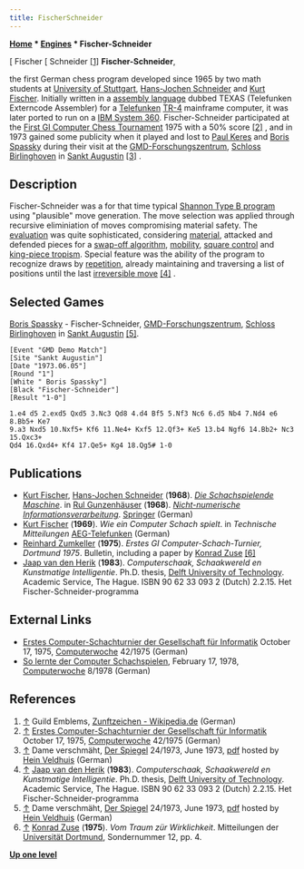 ```yaml
---
title: FischerSchneider
---
```

**[Home](Home "Home") * [Engines](Engines "Engines") * Fischer-Schneider**

\[ Fischer
\[ Schneider <a id="cite-note-1" href="#cite-ref-1">[1]</a>
**Fischer-Schneider**,

the first German chess program developed since 1965 by two math students at [University of Stuttgart](https://en.wikipedia.org/wiki/University_of_Stuttgart), [Hans-Jochen Schneider](Hans-Jochen_Schneider "Hans-Jochen Schneider") and [Kurt Fischer](Kurt_Fischer "Kurt Fischer"). Initially written in a [assembly language](Assembly "Assembly") dubbed TEXAS (Telefunken Externcode Assembler) for a [Telefunken](https://en.wikipedia.org/wiki/Telefunken) [TR-4](TR-4 "TR-4") mainframe computer, it was later ported to run on a [IBM System 360](IBM_360 "IBM 360"). Fischer-Schneider participated at the [First GI Computer Chess Tournament](First_GI_Computer_Chess_Tournament "First GI Computer Chess Tournament") 1975 with a 50% score <a id="cite-note-2" href="#cite-ref-2">[2]</a> , and in 1973 gained some publicity when it played and lost to [Paul Keres](https://en.wikipedia.org/wiki/Paul_Keres) and [Boris Spassky](https://en.wikipedia.org/wiki/Boris_Spassky) during their visit at the [GMD-Forschungszentrum](https://de.wikipedia.org/wiki/GMD-Forschungszentrum_Informationstechnik), [Schloss Birlinghoven](https://de.wikipedia.org/wiki/Schloss_Birlinghoven) in [Sankt Augustin](https://en.wikipedia.org/wiki/Sankt_Augustin) <a id="cite-note-3" href="#cite-ref-3">[3]</a> .

## Description

Fischer-Schneider was a for that time typical [Shannon Type B program](Type_B_Strategy "Type B Strategy") using "plausible" move generation. The move selection was applied through recursive eliminiation of moves compromising material safety. The [evaluation](Evaluation "Evaluation") was quite sophisticated, considering [material](Material "Material"), attacked and defended pieces for a [swap-off algorithm](SOMA#Swapoff "SOMA"), [mobility](Mobility "Mobility"), [square control](Square_Control "Square Control") and [king-piece tropism](King_Safety#KingTropism "King Safety"). Special feature was the ability of the program to recognize draws by [repetition](Repetitions "Repetitions"), already maintaining and traversing a list of positions until the last [irreversible move](Irreversible_Moves "Irreversible Moves") <a id="cite-note-4" href="#cite-ref-4">[4]</a> .

## Selected Games

[Boris Spassky](https://en.wikipedia.org/wiki/Boris_Spassky) - Fischer-Schneider, [GMD-Forschungszentrum](https://de.wikipedia.org/wiki/GMD-Forschungszentrum_Informationstechnik), [Schloss Birlinghoven](https://de.wikipedia.org/wiki/Schloss_Birlinghoven) in [Sankt Augustin](https://en.wikipedia.org/wiki/Sankt_Augustin) <a id="cite-note-5" href="#cite-ref-5">[5]</a>.

```
[Event "GMD Demo Match"]
[Site "Sankt Augustin"]
[Date "1973.06.05"]
[Round "1"]
[White " Boris Spassky"]
[Black "Fischer-Schneider"]
[Result "1-0"]

1.e4 d5 2.exd5 Qxd5 3.Nc3 Qd8 4.d4 Bf5 5.Nf3 Nc6 6.d5 Nb4 7.Nd4 e6 8.Bb5+ Ke7 
9.a3 Nxd5 10.Nxf5+ Kf6 11.Ne4+ Kxf5 12.Qf3+ Ke5 13.b4 Ngf6 14.Bb2+ Nc3 15.Qxc3+ 
Qd4 16.Qxd4+ Kf4 17.Qe5+ Kg4 18.Qg5# 1-0

```

## Publications

- [Kurt Fischer](Kurt_Fischer "Kurt Fischer"), [Hans-Jochen Schneider](Hans-Jochen_Schneider "Hans-Jochen Schneider") (**1968**). *[Die Schachspielende Maschine](http://link.springer.com/chapter/10.1007%2F978-3-7091-8202-4_6)*. in [Rul Gunzenhäuser](http://de.wikipedia.org/wiki/Rul_Gunzenh%C3%A4user) (**1968**). *[Nicht-numerische Informationsverarbeitung](http://link.springer.com/book/10.1007/978-3-7091-8202-4/page/1)*. [Springer](https://en.wikipedia.org/wiki/Springer_Publishing) (German)
- [Kurt Fischer](Kurt_Fischer "Kurt Fischer") (**1969**). *Wie ein Computer Schach spielt*. in *Technische Mitteilungen* [AEG-Telefunken](https://en.wikipedia.org/wiki/AEG) (German)
- [Reinhard Zumkeller](Mathematician#Zumkeller "Mathematician") (**1975**). *Erstes GI Computer-Schach-Turnier, Dortmund 1975*. Bulletin, including a paper by [Konrad Zuse](Konrad_Zuse "Konrad Zuse") <a id="cite-note-6" href="#cite-ref-6">[6]</a>
- [Jaap van den Herik](Jaap_van_den_Herik "Jaap van den Herik") (**1983**). *Computerschaak, Schaakwereld en Kunstmatige Intelligentie*. Ph.D. thesis, [Delft University of Technology](Delft_University_of_Technology "Delft University of Technology"). Academic Service, The Hague. ISBN 90 62 33 093 2 (Dutch) 2.2.15. Het Fischer-Schneider-programma

## External Links

- [Erstes Computer-Schachturnier der Gesellschaft für Informatik](http://www.computerwoche.de/a/computer-logik-im-koeniglichen-spiel,1205123) October 17, 1975, [Computerwoche](Computerworld#Woche "Computerworld") 42/1975 (German)
- [So lernte der Computer Schachspielen](https://www.computerwoche.de/a/so-lernte-der-computer-schachspielen,1195039), February 17, 1978, [Computerwoche](Computerworld#Woche "Computerworld") 8/1978 (German)

## References

1. <a id="cite-ref-1" href="#cite-note-1">↑</a> Guild Emblems, [Zunftzeichen - Wikipedia.de](https://de.wikipedia.org/wiki/Zunftzeichen) (German)
1. <a id="cite-ref-2" href="#cite-note-2">↑</a> [Erstes Computer-Schachturnier der Gesellschaft für Informatik](http://www.computerwoche.de/a/computer-logik-im-koeniglichen-spiel,1205123) October 17, 1975, [Computerwoche](Computerworld#Woche "Computerworld") 42/1975 (German)
1. <a id="cite-ref-3" href="#cite-note-3">↑</a> Dame verschmäht, [Der Spiegel](https://en.wikipedia.org/wiki/Der_Spiegel) 24/1973, June 1973, [pdf](http://www.schaakcomputers.nl/hein_veldhuis/database/files/06-1973,%20Der%20Spiegel,%20Spasski%20spielt%20gegen%20einen%20Computer.pdf) hosted by [Hein Veldhuis](Hein_Veldhuis "Hein Veldhuis") (German)
1. <a id="cite-ref-4" href="#cite-note-4">↑</a> [Jaap van den Herik](Jaap_van_den_Herik "Jaap van den Herik") (**1983**). *Computerschaak, Schaakwereld en Kunstmatige Intelligentie*. Ph.D. thesis, [Delft University of Technology](Delft_University_of_Technology "Delft University of Technology"). Academic Service, The Hague. ISBN 90 62 33 093 2 (Dutch) 2.2.15. Het Fischer-Schneider-programma
1. <a id="cite-ref-5" href="#cite-note-5">↑</a> Dame verschmäht, [Der Spiegel](https://en.wikipedia.org/wiki/Der_Spiegel) 24/1973, June 1973, [pdf](http://www.schaakcomputers.nl/hein_veldhuis/database/files/06-1973,%20Der%20Spiegel,%20Spasski%20spielt%20gegen%20einen%20Computer.pdf) hosted by [Hein Veldhuis](Hein_Veldhuis "Hein Veldhuis") (German)
1. <a id="cite-ref-6" href="#cite-note-6">↑</a> [Konrad Zuse](Konrad_Zuse "Konrad Zuse") (**1975**). *Vom Traum zür Wirklichkeit*. Mitteilungen der [Universität Dortmund](University_of_Dortmund "University of Dortmund"), Sondernummer 12, pp. 4.

**[Up one level](Engines "Engines")**

